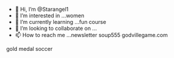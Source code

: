 - 👋 Hi, I’m @Starangel1
- 👀 I’m interested in ...women
- 🌱 I’m currently learning ...fun course
- 💞️ I’m looking to collaborate on ...
- 📫 How to reach me ...newsletter soup555 godvillegame.com 

<!---
Starangel1/Starangel1 is a ✨ special ✨ repository because its `README.md` (this file) appears on your GitHub profile.
You can click the Preview link to take a look at your changes.
--->
gold medal  soccer
